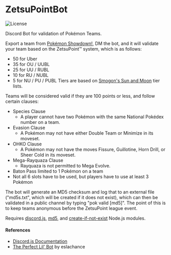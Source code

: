 # ZetsuPointBot
![License](https://img.shields.io/badge/License-GPLv3-blue.svg)

Discord Bot for validation of Pokémon Teams.

Export a team from [Pokémon Showdown!](https://play.Pokémonshowdown.com/teambuilder), DM the bot, and it will validate your team based on the ZetsuPoint™ system, which is as follows:

- 50 for Uber
- 35 for OU / UUBL
- 25 for UU / RUBL
- 10 for RU / NUBL
- 5 for NU / PU / PUBL
Tiers are based on [Smogon's Sun and Moon](https://www.smogon.com/dex/sm/Pokémon/) tier lists.

Teams will be considered valid if they are 100 points or less, and follow certain clauses:
- Species Clause
    - A player cannot have two Pokémon with the same National Pokédex number on a team.
- Evasion Clause
    - A Pokémon may not have either Double Team or Minimize in its moveset.
- OHKO Clause
    - A Pokémon may not have the moves Fissure, Guillotine, Horn Drill, or Sheer Cold in its moveset.
- Mega-Rayquaza Clause
    - Rayquaza is not permitted to Mega Evolve.
- Baton Pass limited to 1 Pokémon on a team
- Not all 6 slots have to be used, but players have to use at least 3 Pokémon

The bot will generate an MD5 checksum and log that to an external file ("md5s.txt", which will be created if it does not exist), which can then be validated in a public channel by typing "pok valid \[md5]". The point of this is to keep teams anonymous before the ZetsuPoint league event.

Requires [discord.js](https://www.npmjs.com/package/discord.js), [md5](https://www.npmjs.com/package/md5), and [create-if-not-exist](https://www.npmjs.com/package/create-if-not-exist) Node.js modules.

  #### References
  * [Discord.js Documentation](https://discord.js.org/#/docs/main/stable/general/welcome)
  * [The Perfect Lil' Bot](https://gist.github.com/eslachance/3349734a98d30011bb202f47342601d3) by eslachance
